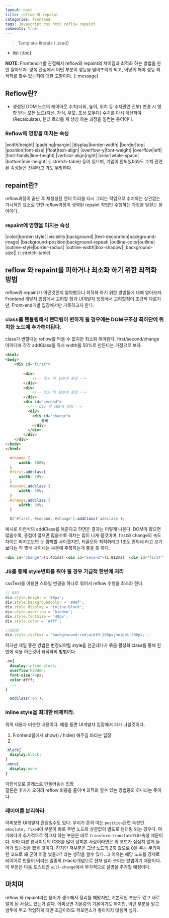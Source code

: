 ```yaml
---
layout: post
title: reflow 와 repaint
categories: frontend
tags: Javascript css html reflow repaint
comments: true
---
```


> Template-literals
{:.lead}
* list
{:toc}

**NOTE**: Frontend개발 관점에서 reflow와 repaint의 차이점과 최적화 하는 방법을 한번 알아보자. 양쪽 관점에서 어떤 부분이 성능을 떨어뜨리게 되고, 어떻게 해야 성능 최적화를 할수 있는지에 대한 고찰이다. 
{:.message}

## Reflow란?
- 생성된 DOM 노드의 레이아웃 수치(너비, 높이, 위치 등 수치관련 전부) 변경 시 영향 받는 모든 노드(자신, 자식, 부모, 조상 모두다) 수치를 다시 계산하여(Recalculate), 렌더 트리를 재 생성 하는 과정을 일컫는 용어이다.

### Reflow에 영향을 미치는 속성

|width|height|
|padding|margin|
|display|border-width|
|border|top|
|position|font-size|
|float|text-align|
|overflow-y|font-weight|
|overflow|left|
|font-family|line-height|
|vertical-align|right|
|clear|white-space|
|bottom|min-height|
{:.stretch-table}
등이 있으며, 기입이 안되있더라도 수치 관련된 속성들은 전부라고 봐도 무방하다.

## repaint란?
reflow과정이 끝난 후 재생성된 렌더 트리를 다시 그리는 작업으로 수치와는 상관없는 가시적인 요소로 인한 reflow과정이 생략된 repaint 작업만 수행하는 과정을 일컫는 용어이다.

### repaint에 영향을 미치는 속성

|color|border-style|
|visibility|background|
|text-decoration|background-image|
|background-position|background-repeat|
|outline-color|outline|
|outline-style|border-radius|
|outline-width|box-shadow|
|background-size||
{:.stretch-table}

## reflow 와 repaint를 피하거나 최소화 하기 위한 최적화 방법
reflow와 repaint가 어떤것인지 알아봤으니 최적화 하기 위한 방법들에 대해 알아보자.    
Frontend 개발자 입장에서 고려할 점과 UI개발자 입장에서 고려할점이 조금씩 다르지만, Front-end개발 입장에서만 기록하고자 한다.

### class를 핸들링해서 랜더링이 변하게 될 경우에는 DOM구조상 최하단에 위치한 노드에 추가해야된다.

class가 변할때는 reflow를 막을 수 없지만 최소화 해야한다. first/second/change 아이디에 각각 addClass를 줘서 width를 50%로 만든다는 가정으로 보자.

~~~html
<html>
<body>
    <div id="first">
 
        <div>
            <!-- div 약 100개 중첩 -->
        </div>
        <div>
            <!-- div 약 100개 중첩 -->
        </div>
        <div id="second">
          <!-- div 약 100개 중첩 -->
          <div>
            <div id="change">
                블록
            </div>
          </div>
        </div>
    </div>
</body>
</html>
~~~

~~~scss
  #change {
      width: 100%;
  }
  #first.addclass{
      width: 50%;
  }
  #second.addclass {
      width: 50%;
  }
  #change.addclass {
      width: 50%;
  }
~~~

~~~js
  $('#first, #second, #change').addClass('addclass');
~~~
예시로 이런식의 addClass를 해준다고 하면은 결과는 이렇게 나온다. DOM이 많으면 많을수록, 중첩이 많으면 많을수록 격차는 많이 나게 될것이며, first와 change의 속도차이는 따지고보면 눈 깜빡할 사이겠지만, 티끌모아 최적화라고 1초도 안되네 라고 보기보다는 약 15배 차이나는 부분에 주목하는게 좋을 듯 하다. 

~~~html
<div id="change">(1.431ms) <div id="second">(1.812ms)  <div id="first">(15.37ms)
~~~

### JS를 통해 style변화를 줘야 될 경우 가급적 한번에 처리
cssText를 이용한 스타일 변경을 하나로 묶어서 reflow 수행을 최소화 한다. 

~~~js
// BAD
div.style.height = '80px';
div.style.backgroundColor = '#00f';
div.style.display = 'inline-block';
div.style.overflow = 'hidden';
div.style.fontSize = '40px';
div.style.color = '#fff';

//GOOD
div.style.cssText = 'backgroound:red;width:200px;height:200px;';
~~~

하지만 제일 좋은 방법은 변경되야될 style을 한군데다가 묶음 활성화 class를 통해 한번에 적용 하는것이 최적화의 방법이다.
~~~scss
.on{
  display:inline-block;
  overflow:hidden;
  font-size:40px;
  color:#fff;
  ...
}
~~~
~~~js
  addClass('on');
~~~

### inline style을 최대한 배제하라.
위의 내용과 비슷한 내용이다. 예를 들면 UI개발자 입장에서 파가 나뉠것이다. 
1. Frontend팀에서 show() / hide() 해주길 바라는 입장
2. 
~~~scss
.block{
  display:block;
}
.none{
  display:none
}
~~~
이런식으로 클래스로 만들어놓는 입장   
결론은 후자가 오히려 reflow 비용을 줄이며 최적화 할수 있는 방법중의 하나라는 뜻이다. 

### 레이어를 분리하라
어찌보면 UI개발자 관점일수도 있다. 우리가 흔히 아는 <code>position</code>관련 속성인 <code>absolute, fixed</code>이 부분이 바로 주변 노드와 상관없이 별도로 렌더링 되는 경우다. 여기에다가 추가적으로 적고자 하는 부분은 바로 <code>transform:translateZ(0)</code>속성 때문이다. 아마 다른 웹사이트의 CSS를 많이 살펴본 사람이라면은 위 코드가 심심치 않게 들어가 있는것을 봤을 것이다. 하지만 저부분은 그냥 노드의 Z축 값으로 0을 주는 무의미한 코드로 왜 굳이 이걸 썼을까? 라는 생각을 할수 있다. 그 이유는 해당 노드를 강제로 레이어로 만들어 버리는 일종의 (Hack)개념으로 현재 널리 쓰이는 방법이기 때문이다. 이 부분은 다음 포스트인 <code>will-change</code>에서 부가적으로 설명을 추가할 예정이다.

## 마치며
reflow 와 repaint라는 용어가 생소해서 정리를 해봤지만, 기본적인 부분도 있고 새로 알게 된 사실도 있는거 같다. 어찌보면 기본중의 기본이기도 하지만, 이런 부분을 알고 염두에 두고 작업하게 되면 조금이라도 퍼포먼스가 좋아지지 않을까 싶다. 